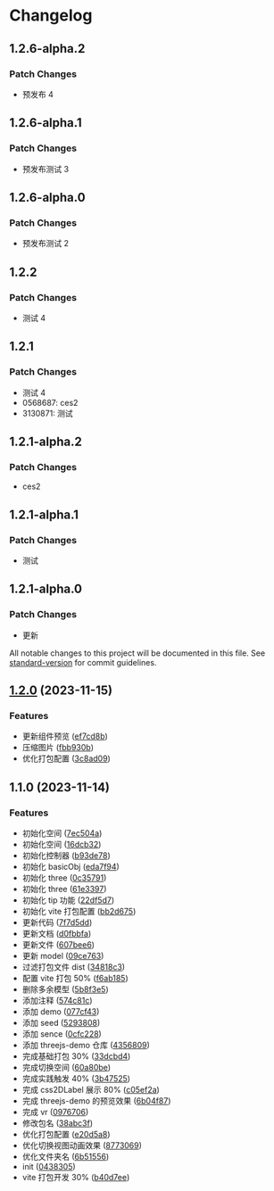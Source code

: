 # Changelog

## 1.2.6-alpha.2

### Patch Changes

- 预发布 4

## 1.2.6-alpha.1

### Patch Changes

- 预发布测试 3

## 1.2.6-alpha.0

### Patch Changes

- 预发布测试 2

## 1.2.2

### Patch Changes

- 测试 4

## 1.2.1

### Patch Changes

- 测试 4
- 0568687: ces2
- 3130871: 测试

## 1.2.1-alpha.2

### Patch Changes

- ces2

## 1.2.1-alpha.1

### Patch Changes

- 测试

## 1.2.1-alpha.0

### Patch Changes

- 更新

All notable changes to this project will be documented in this file. See [standard-version](https://github.com/conventional-changelog/standard-version) for commit guidelines.

## [1.2.0](https://github.com/18355166248/swell-vr/compare/v1.1.0...v1.2.0) (2023-11-15)

### Features

- 更新组件预览 ([ef7cd8b](https://github.com/18355166248/swell-vr/commit/ef7cd8bc029bb96425087625a60614aed9e16026))
- 压缩图片 ([fbb930b](https://github.com/18355166248/swell-vr/commit/fbb930bffd589df8d54654c28290f743aba39f32))
- 优化打包配置 ([3c8ad09](https://github.com/18355166248/swell-vr/commit/3c8ad096b27b662908934f6933d7a34c08e97bf4))

## 1.1.0 (2023-11-14)

### Features

- 初始化空间 ([7ec504a](https://github.com/18355166248/swell-vr/commit/7ec504a8410d3126222636c3e8759f1d391d9ed6))
- 初始化空间 ([16dcb32](https://github.com/18355166248/swell-vr/commit/16dcb329e44eb602a607dde519dfc5a76712f346))
- 初始化控制器 ([b93de78](https://github.com/18355166248/swell-vr/commit/b93de78eb08a2918672ce2544ae54a592881d331))
- 初始化 basicObj ([eda7f94](https://github.com/18355166248/swell-vr/commit/eda7f943976c9af7d3bc696d619e9a0ffe210652))
- 初始化 three ([0c35791](https://github.com/18355166248/swell-vr/commit/0c35791646e98f9e626204c8f8d323f8941bd701))
- 初始化 three ([61e3397](https://github.com/18355166248/swell-vr/commit/61e339798c49020e394cecd8cf80f09e0546d5fe))
- 初始化 tip 功能 ([22df5d7](https://github.com/18355166248/swell-vr/commit/22df5d7909d54451a8dbae7c445dbeb3af3ddc42))
- 初始化 vite 打包配置 ([bb2d675](https://github.com/18355166248/swell-vr/commit/bb2d6758e971164b2218d44e7b935ec3f60eab67))
- 更新代码 ([7f7d5dd](https://github.com/18355166248/swell-vr/commit/7f7d5dd8450214c9c2faacb9a69b866b274a7082))
- 更新文档 ([d0fbbfa](https://github.com/18355166248/swell-vr/commit/d0fbbfa771251d17d1c0e746cb64a9e3efcc9445))
- 更新文件 ([607bee6](https://github.com/18355166248/swell-vr/commit/607bee64a5879833bcd316ec08e6776e48a56615))
- 更新 model ([09ce763](https://github.com/18355166248/swell-vr/commit/09ce763cd2e7b050100a388157a6a044dddc24e6))
- 过滤打包文件 dist ([34818c3](https://github.com/18355166248/swell-vr/commit/34818c35419828b6d8575f2f948d98d2163edf7b))
- 配置 vite 打包 50% ([f6ab185](https://github.com/18355166248/swell-vr/commit/f6ab185712dd245884dd332b8ede74f7cf14fa0d))
- 删除多余模型 ([5b8f3e5](https://github.com/18355166248/swell-vr/commit/5b8f3e5408b567cffdbab5552c690914ddbded36))
- 添加注释 ([574c81c](https://github.com/18355166248/swell-vr/commit/574c81c40dc960b3cc8240cf67dc26e1748502a7))
- 添加 demo ([077cf43](https://github.com/18355166248/swell-vr/commit/077cf43219c95ac072ff2e6c26fa21d86bd7bef7))
- 添加 seed ([5293808](https://github.com/18355166248/swell-vr/commit/5293808ec807dffc33ca74be06b420bed0d7bbf4))
- 添加 sence ([0cfc228](https://github.com/18355166248/swell-vr/commit/0cfc2289d6d2074c773675ec9493a03f93d23355))
- 添加 threejs-demo 仓库 ([4356809](https://github.com/18355166248/swell-vr/commit/4356809eb5eeb0699a5d22aef48e7133c70933af))
- 完成基础打包 30% ([33dcbd4](https://github.com/18355166248/swell-vr/commit/33dcbd4806bff8a4c01ade2f67a012ab46b2d121))
- 完成切换空间 ([60a80be](https://github.com/18355166248/swell-vr/commit/60a80be33ce23779ccdb9c15a849558af2f8174c))
- 完成实践触发 40% ([3b47525](https://github.com/18355166248/swell-vr/commit/3b475257b33fa4ea85887e61e4ac5ef152efffd5))
- 完成 css2DLabel 展示 80% ([c05ef2a](https://github.com/18355166248/swell-vr/commit/c05ef2a83fb63ffb6544d3c5e0cd67aeb44f0b68))
- 完成 threejs-demo 的预览效果 ([6b04f87](https://github.com/18355166248/swell-vr/commit/6b04f876e8d0c1b009110fd84b864d0aafb3aad4))
- 完成 vr ([0976706](https://github.com/18355166248/swell-vr/commit/097670602657e4bf894673147268114abd0c1eea))
- 修改包名 ([38abc3f](https://github.com/18355166248/swell-vr/commit/38abc3f5d56fb052f0db6b36e9b702e0a8efa862))
- 优化打包配置 ([e20d5a8](https://github.com/18355166248/swell-vr/commit/e20d5a8feffceb5bd3095f2289a7e844c2c21c5f))
- 优化切换视图动画效果 ([8773069](https://github.com/18355166248/swell-vr/commit/87730699cfdc4c9e5ca641c754ab6989555d3e73))
- 优化文件夹名 ([6b51556](https://github.com/18355166248/swell-vr/commit/6b5155602d1c6ceed7f95cf3795c95483bd0a411))
- init ([0438305](https://github.com/18355166248/swell-vr/commit/0438305a80159f60b9c11d3b827626be3d92efbf))
- vite 打包开发 30% ([b40d7ee](https://github.com/18355166248/swell-vr/commit/b40d7eebc643ef9cb0a58beba640879c9bb21e9c))
